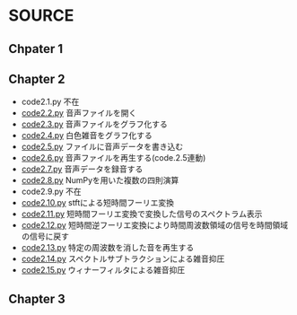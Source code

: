 # SOURCE

## Chpater 1

## Chapter 2

- code2.1.py 不在
- [code2.2.py](src/code2.2.py) 音声ファイルを開く
- [code2.3.py](src/code2.3.py) 音声ファイルをグラフ化する
- [code2.4.py](src/code2.4.py) 白色雑音をグラフ化する
- [code2.5.py](src/code2.5.py) ファイルに音声データを書き込む
- [code2.6.py](src/code2.6.py) 音声ファイルを再生する(code.2.5連動)
- [code2.7.py](src/code2.7.py) 音声データを録音する
- [code2.8.py](src/code2.8.py) NumPyを用いた複数の四則演算
- code2.9.py 不在
- [code2.10.py](src/code2.10.py) stftによる短時間フーリエ変換
- [code2.11.py](src/code2.11.py) 短時間フーリエ変換で変換した信号のスペクトラム表示
- [code2.12.py](src/code2.12.py) 短時間逆フーリエ変換により時間周波数領域の信号を時間領域の信号に戻す
- [code2.13.py](src/code2.13.py) 特定の周波数を消した音を再生する
- [code2.14.py](src/code2.14.py) スペクトルサブトラクションによる雑音抑圧
- [code2.15.py](src/code2.15.py) ウィナーフィルタによる雑音抑圧

## Chapter 3
